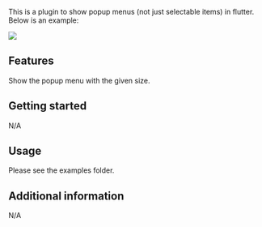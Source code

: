 <!-- 
This README describes the package. If you publish this package to pub.dev,
this README's contents appear on the landing page for your package.

For information about how to write a good package README, see the guide for
[writing package pages](https://dart.dev/guides/libraries/writing-package-pages). 

For general information about developing packages, see the Dart guide for
[creating packages](https://dart.dev/guides/libraries/create-library-packages)
and the Flutter guide for
[developing packages and plugins](https://flutter.dev/developing-packages). 
-->

This is a plugin to show popup menus (not just selectable items) in flutter. Below is an example: 

![](http://xiuxuan-1258282113.cos.ap-shanghai.myqcloud.com/2022-05-25-CleanShot%202022-05-25%20at%2020.27.41.png)

## Features

Show the popup menu with the given size. 

## Getting started

N/A

## Usage

Please see the examples folder.

## Additional information

N/A
